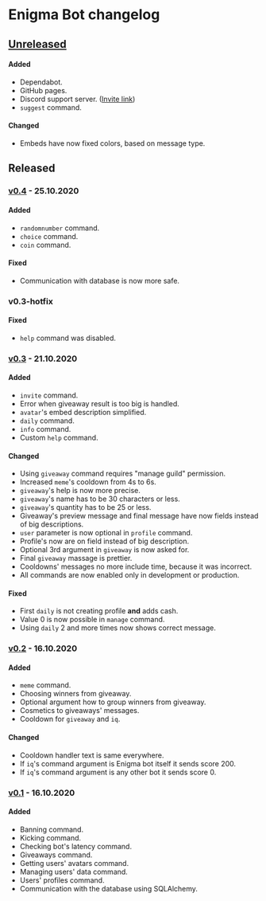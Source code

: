 # Enigma Bot changelog

## [Unreleased]

#### Added
- Dependabot.
- GitHub pages.
- Discord support server. ([Invite link](https://discord.gg/SRdmrPpf2z))
- `suggest` command.
#### Changed
- Embeds have now fixed colors, based on message type.

## Released

### [v0.4] - 25.10.2020
#### Added
- `randomnumber` command.
- `choice` command.
- `coin` command.
#### Fixed
- Communication with database is now more safe.

### v0.3-hotfix
#### Fixed
- `help` command was disabled.

### [v0.3] - 21.10.2020
#### Added
- `invite` command.
- Error when giveaway result is too big is handled.
- `avatar`'s embed description simplified.
- `daily` command.
- `info` command.
- Custom `help` command.
#### Changed
- Using `giveaway` command requires "manage guild" permission.
- Increased `meme`'s cooldown from 4s to 6s.
- `giveaway`'s help is now more precise.
- `giveaway`'s name has to be 30 characters or less.
- `giveaway`'s quantity has to be 25 or less.
- Giveaway's preview message and final message have now fields instead of big descriptions.
- `user` parameter is now optional in `profile` command.
- Profile's now are on field instead of big description.
- Optional 3rd argument in `giveaway` is now asked for.
- Final `giveaway` massage is prettier.
- Cooldowns' messages no more include time, because it was incorrect.
- All commands are now enabled only in development or production.
#### Fixed
- First `daily` is not creating profile **and** adds cash.
- Value 0 is now possible in `manage` command.
- Using `daily` 2 and more times now shows correct message.

### [v0.2] - 16.10.2020
#### Added
- `meme` command.
- Choosing winners from giveaway.
- Optional argument how to group winners from giveaway.
- Cosmetics to giveaways' messages.
- Cooldown for `giveaway` and `iq`.
#### Changed
- Cooldown handler text is same everywhere.
- If `iq`'s command argument is Enigma bot itself it sends score 200.
- If `iq`'s command argument is any other bot it sends score 0.

### [v0.1] - 16.10.2020
#### Added
- Banning command.
- Kicking command.
- Checking bot's latency command.
- Giveaways command.
- Getting users' avatars command.
- Managing users' data command.
- Users' profiles command.
- Communication with the database using SQLAlchemy.


[Unreleased]: https://github.com/AnonymousX86/Enigma-Bot/compare/deploy...master
[v0.4]: https://github.com/AnonymousX86/Enigma-Bot/releases/tag/v0.4
[v0.3]: https://github.com/AnonymousX86/Enigma-Bot/releases/tag/v0.3
[v0.2]: https://github.com/AnonymousX86/Enigma-Bot/releases/tag/v0.2
[v0.1]: https://github.com/AnonymousX86/Enigma-Bot/releases/tag/v0.1

